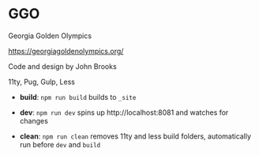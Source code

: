 # GGO

Georgia Golden Olympics

https://georgiagoldenolympics.org/

Code and design by John Brooks

11ty, Pug, Gulp, Less

- **build**: `npm run build`
builds to `_site`

- **dev**: `npm run dev`
spins up http://localhost:8081 and watches for changes

- **clean**: `npm run clean`
removes 11ty and less build folders, automatically run before `dev` and `build`
